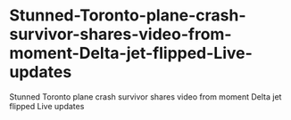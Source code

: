 # Stunned-Toronto-plane-crash-survivor-shares-video-from-moment-Delta-jet-flipped-Live-updates
Stunned Toronto plane crash survivor shares video from moment Delta jet flipped Live updates
